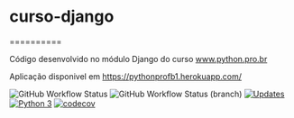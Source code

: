 # curso-django
==========

Código desenvolvido no módulo Django do curso www.python.pro.br

Aplicação disponivel em https://pythonprofb1.herokuapp.com/

![GitHub Workflow Status](https://img.shields.io/github/workflow/status/FlavioFMBorges/curso-django/CI?style=plastic)
![GitHub Workflow Status (branch)](https://img.shields.io/github/workflow/status/FlavioFMBorges/curso-django/CI/main?style=plastic)
[![Updates](https://pyup.io/repos/github/FlavioFMBorges/curso-django/shield.svg)](https://pyup.io/repos/github/FlavioFMBorges/curso-django/)
[![Python 3](https://pyup.io/repos/github/FlavioFMBorges/curso-django/python-3-shield.svg)](https://pyup.io/repos/github/FlavioFMBorges/curso-django/)
[![codecov](https://codecov.io/gh/FlavioFMBorges/curso-django/branch/main/graph/badge.svg?token=B7ZUA5OAOK)](https://codecov.io/gh/FlavioFMBorges/curso-django)





